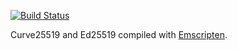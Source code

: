 [![Build Status](https://travis-ci.org/joebandenburg/libaxolotl-crypto-curve25519.svg?branch=master)](https://travis-ci.org/joebandenburg/libaxolotl-crypto-curve25519)

Curve25519 and Ed25519 compiled with [Emscripten](http://emscripten.org).